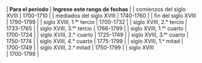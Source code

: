 | **Para el periodo** | **Ingrese este rango de fechas** |
| comienzos del siglo XVIII | 1700-1710 |
| mediados del siglo XVIII | 1740-1760 |
| fin del siglo XVIII | 1790-1799 |
| siglo XVIII, 1.ᵉʳ tercio | 1700-1732 |
| siglo XVIII, 2.° tercio | 1733-1765 |
| siglo XVIII, 3.ᵉʳ tercio | 1766-1799 |
| siglo XVIII, 1.ᵉʳ cuarto | 1700-1724 |
| siglo XVIII, 2.° cuarto | 1725-1749 |
| siglo XVIII, 3.ᵉʳ cuarto | 1750-1774 |
| siglo XVIII, 4.° cuarto | 1775-1799 |
| siglo XVIII, 1.ᵃ mitad | 1700-1749 |
| siglo XVIII, 2.ᵃ mitad | 1750-1799 |
| siglo XVIII  
 | 1700-1799 |